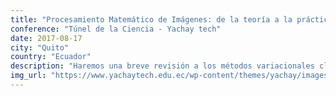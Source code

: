 ```yaml
---
title: "Procesamiento Matemático de Imágenes: de la teoría a la práctica"
conference: "Túnel de la Ciencia - Yachay tech"
date: 2017-08-17
city: "Quito"
country: "Ecuador"
description: "Haremos una breve revisión a los métodos variacionales clásicos utilizados para resolver problemas de procesamiento de imágenes."
img_url: "https://www.yachaytech.edu.ec/wp-content/themes/yachay/images/header/logo-yachay.png"
---
```

